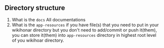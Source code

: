 ## Directory structure

1. What is the `docs`
   All documentations
1. What is the `app-resources`
   if you have file(s) that you need to put in your wikihonar directory but you don't need to add/commit or push it(them), you can store it(them) into `app-resources` directory in highest root level of you wikihoar directory.
